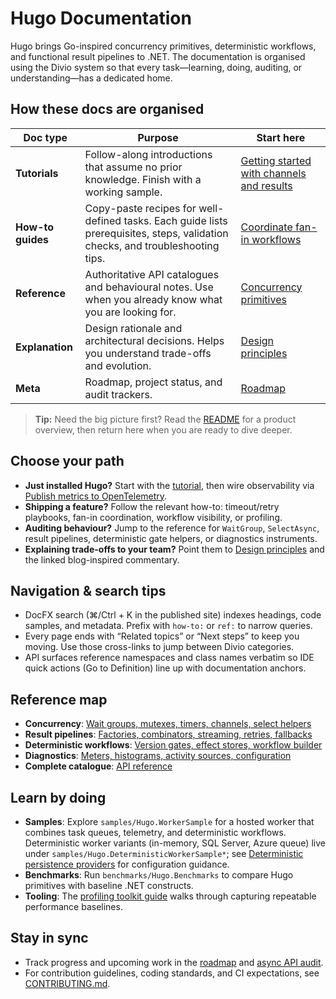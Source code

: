 # Hugo Documentation

Hugo brings Go-inspired concurrency primitives, deterministic workflows, and functional result pipelines to .NET. The documentation is organised using the Divio system so that every task—learning, doing, auditing, or understanding—has a dedicated home.

## How these docs are organised

| Doc type | Purpose | Start here |
| --- | --- | --- |
| **Tutorials** | Follow-along introductions that assume no prior knowledge. Finish with a working sample. | [Getting started with channels and results](tutorials/getting-started.md) |
| **How-to guides** | Copy-paste recipes for well-defined tasks. Each guide lists prerequisites, steps, validation checks, and troubleshooting tips. | [Coordinate fan-in workflows](how-to/fan-in-channels.md) |
| **Reference** | Authoritative API catalogues and behavioural notes. Use when you already know what you are looking for. | [Concurrency primitives](reference/concurrency-primitives.md) |
| **Explanation** | Design rationale and architectural decisions. Helps you understand trade-offs and evolution. | [Design principles](explanation/design-principles.md) |
| **Meta** | Roadmap, project status, and audit trackers. | [Roadmap](meta/roadmap.md) |

> **Tip:** Need the big picture first? Read the [README](../README.md) for a product overview, then return here when you are ready to dive deeper.

## Choose your path

- **Just installed Hugo?** Start with the [tutorial](tutorials/getting-started.md), then wire observability via [Publish metrics to OpenTelemetry](how-to/observe-with-opentelemetry.md).
- **Shipping a feature?** Follow the relevant how-to: timeout/retry playbooks, fan-in coordination, workflow visibility, or profiling.
- **Auditing behaviour?** Jump to the reference for `WaitGroup`, `SelectAsync`, result pipelines, deterministic gate helpers, or diagnostics instruments.
- **Explaining trade-offs to your team?** Point them to [Design principles](explanation/design-principles.md) and the linked blog-inspired commentary.

## Navigation & search tips

- DocFX search (⌘/Ctrl + K in the published site) indexes headings, code samples, and metadata. Prefix with `how-to:` or `ref:` to narrow queries.
- Every page ends with “Related topics” or “Next steps” to keep you moving. Use those cross-links to jump between Divio categories.
- API surfaces reference namespaces and class names verbatim so IDE quick actions (Go to Definition) line up with documentation anchors.

## Reference map

- **Concurrency**: [Wait groups, mutexes, timers, channels, select helpers](reference/concurrency-primitives.md)
- **Result pipelines**: [Factories, combinators, streaming, retries, fallbacks](reference/result-pipelines.md)
- **Deterministic workflows**: [Version gates, effect stores, workflow builder](reference/deterministic-coordination.md)
- **Diagnostics**: [Meters, histograms, activity sources, configuration](reference/diagnostics.md)
- **Complete catalogue**: [API reference](reference/api-reference.md)

## Learn by doing

- **Samples**: Explore `samples/Hugo.WorkerSample` for a hosted worker that combines task queues, telemetry, and deterministic workflows. Deterministic worker variants (in-memory, SQL Server, Azure queue) live under `samples/Hugo.DeterministicWorkerSample*`; see [Deterministic persistence providers](deterministic-persistence-providers.md) for configuration guidance.
- **Benchmarks**: Run `benchmarks/Hugo.Benchmarks` to compare Hugo primitives with baseline .NET constructs.
- **Tooling**: The [profiling toolkit guide](how-to/profiling-toolkit.md) walks through capturing repeatable performance baselines.

## Stay in sync

- Track progress and upcoming work in the [roadmap](meta/roadmap.md) and [async API audit](async-api-audit.md).
- For contribution guidelines, coding standards, and CI expectations, see [CONTRIBUTING.md](../CONTRIBUTING.md).
